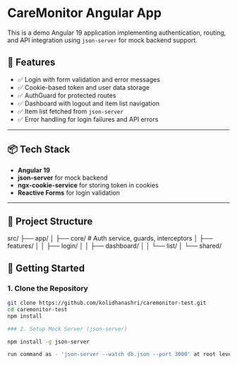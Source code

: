 # CareMonitor Angular App

This is a demo Angular 19 application implementing authentication, routing, and API integration using `json-server` for mock backend support.

## 🔧 Features

- ✅ Login with form validation and error messages
- ✅ Cookie-based token and user data storage
- ✅ AuthGuard for protected routes
- ✅ Dashboard with logout and item list navigation
- ✅ Item list fetched from `json-server`
- ✅ Error handling for login failures and API errors

---

## 📦 Tech Stack

- **Angular 19**
- **json-server** for mock backend
- **ngx-cookie-service** for storing token in cookies
- **Reactive Forms** for login validation

---

## 📁 Project Structure

src/
├── app/
│ ├── core/ # Auth service, guards, interceptors
│ ├── features/
│ │ ├── login/
│ │ ├── dashboard/
│ │ └── list/
│ └── shared/



## 🚀 Getting Started

### 1. Clone the Repository

```bash
git clone https://github.com/kolidhanashri/caremonitor-test.git
cd caremonitor-test
npm install

### 2. Setup Mock Server (json-server)

npm install -g json-server

run command as - 'json-server --watch db.json --port 3000' at root level for watch and connect to server with port 3000


